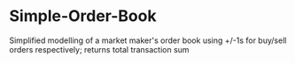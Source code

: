 # Simple-Order-Book
 Simplified modelling of a market maker's order book using +/-1s for buy/sell orders respectively; returns total transaction sum
